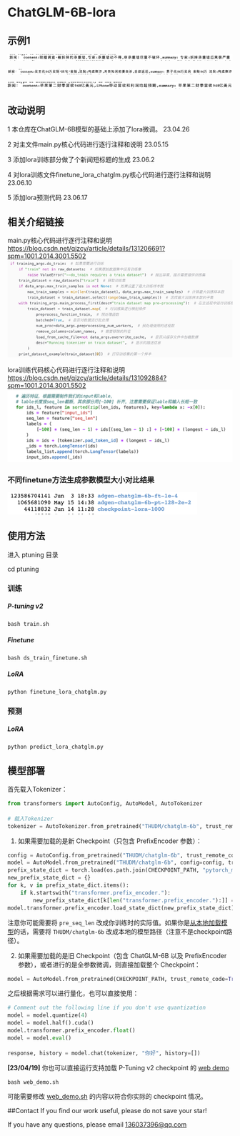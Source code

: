 # ChatGLM-6B-lora

## 示例1
![img_3.png](img_3.png)

![img_2.png](img_2.png)

![img_4.png](img_4.png)


## 改动说明

1 本仓库在ChatGLM-6B模型的基础上添加了lora微调。 23.04.26

2 对主文件main.py核心代码进行逐行注释和说明 23.05.15

3 添加lora训练部分做了个新闻短标题的生成  23.06.2

4 对lora训练文件finetune_lora_chatglm.py核心代码进行逐行注释和说明 23.06.10

5 添加lora预测代码 23.06.17


## 相关介绍链接

main.py核心代码进行逐行注释和说明
https://blog.csdn.net/qjzcy/article/details/131206691?spm=1001.2014.3001.5502
![img_5.png](img_5.png)

lora训练代码核心代码进行逐行注释和说明
https://blog.csdn.net/qjzcy/article/details/131092884?spm=1001.2014.3001.5502
![img_1.png](img_1.png)

### 不同finetune方法生成参数模型大小对比结果
![img.png](img.png)



## 使用方法

进入 ptuning 目录

cd ptuning

### 训练


##### P-tuning v2

```
bash train.sh
```

##### Finetune

```
bash ds_train_finetune.sh
```

##### LoRA


```
python finetune_lora_chatglm.py
```

### 预测


##### LoRA


```
python predict_lora_chatglm.py
```


## 模型部署
首先载入Tokenizer：

```python
from transformers import AutoConfig, AutoModel, AutoTokenizer

# 载入Tokenizer
tokenizer = AutoTokenizer.from_pretrained("THUDM/chatglm-6b", trust_remote_code=True)
```

1. 如果需要加载的是新 Checkpoint（只包含 PrefixEncoder 参数）：

```python
config = AutoConfig.from_pretrained("THUDM/chatglm-6b", trust_remote_code=True, pre_seq_len=128)
model = AutoModel.from_pretrained("THUDM/chatglm-6b", config=config, trust_remote_code=True)
prefix_state_dict = torch.load(os.path.join(CHECKPOINT_PATH, "pytorch_model.bin"))
new_prefix_state_dict = {}
for k, v in prefix_state_dict.items():
    if k.startswith("transformer.prefix_encoder."):
        new_prefix_state_dict[k[len("transformer.prefix_encoder."):]] = v
model.transformer.prefix_encoder.load_state_dict(new_prefix_state_dict)
```
注意你可能需要将 `pre_seq_len` 改成你训练时的实际值。如果你是[从本地加载模型](https://github.com/THUDM/ChatGLM-6B#%E4%BB%8E%E6%9C%AC%E5%9C%B0%E5%8A%A0%E8%BD%BD%E6%A8%A1%E5%9E%8B)的话，需要将 `THUDM/chatglm-6b` 改成本地的模型路径（注意不是checkpoint路径）。

2. 如果需要加载的是旧 Checkpoint（包含 ChatGLM-6B 以及 PrefixEncoder 参数），或者进行的是全参数微调，则直接加载整个 Checkpoint：

```python
model = AutoModel.from_pretrained(CHECKPOINT_PATH, trust_remote_code=True)
```

之后根据需求可以进行量化，也可以直接使用：

```python
# Comment out the following line if you don't use quantization
model = model.quantize(4)
model = model.half().cuda()
model.transformer.prefix_encoder.float()
model = model.eval()

response, history = model.chat(tokenizer, "你好", history=[])
```

**[23/04/19]** 你也可以直接运行支持加载 P-Tuning v2 checkpoint 的 [web demo](web_demo.py)
```shell
bash web_demo.sh
```
可能需要修改 [web_demo.sh](web_demo.sh) 的内容以符合你实际的 checkpoint 情况。

##Contact
If you find our work useful, please do not save your star!

If you have any questions, please email 136037396@qq.com







